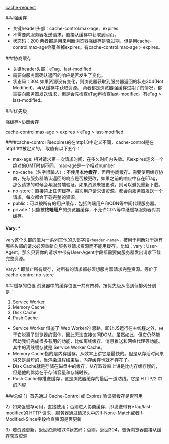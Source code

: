 <!-- 缓存.md -->

[cache-request](./asset/cache.png)

###强缓存
- 关键header头部：cache-control:max-age、expires
- 不需要向服务器发送请求，直接从缓存中获取到网页。
- 状态码：200
两者都是用来判断浏览器强缓存是否过期，但是用cache-control:max-age会覆盖掉expires。有cache-control:max-age > expires。

###协商缓存
- 关键header头部：eTag、last-modified
- 需要向服务器确认返回的响应是否发生了变化。
- 状态码：304
如果资源没有变化，则浏览器获取到服务器返回的状态304(Not Modified)，再从缓存中获取资源。
两者都是浏览器强缓存过期了的情况，都需要向服务器发送请求，但是会先检查eTag再检查last-modified。有eTag > last-modified。

###优先级

强缓存>协商缓存

cache-control:max-age > expires > eTag > last-modified

####cache-control
和expires的在http1.0中定义不同，cache-control是在http1.1中被定义的。
取值有以下五个：
- max-age: 相对请求第一次请求时间，在多久时间内失效。和expires定义一个绝对的GMT时刻不同，max-age是一个相对number 
- no-cache（名字很骗人）: 不使用**本地缓存**，但用协商缓存。需要使用缓存协商，先与服务器确认返回的响应是否被更改，如果之前的响应中存在ETag，那么请求的时候会与服务端验证，如果资源未被更改，则可以避免重新下载。
- no-store：直接禁止任何缓存，每次用户请求该资源，都会向服务器发送一个请求，每次都会下载完整的资源。
- public：可以被所有的用户缓存，包括终端用户和CDN等中间代理服务器。
- private：只能被**终端用户**的浏览器缓存，不允许CDN等中继缓存服务器对其缓存。

#### Vary: *
vary这个头部的值为一系列其他的头部字段`<header-name>`，被用于判断对于拥有哪些头部的请求必须重新向服务器请求资源而不能用缓存。比如：vary : User-Agent，那么只要你的请求中带有User-Agent字段都需要向服务器发出请求下载完整资源。

Vary: * 即禁止所有缓存，对所有的请求都必须想服务器请求完整资源。等价于cache-contro: no-store

###缓存的位置
浏览器中的缓存位置一共有四种，按优先级从高到低排列分别是：	
1. Service Worker
2. Memory Cache
3. Disk Cache
4. Push Cache

- Service Worker 借鉴了 Web Worker的 思路，即让JS运行在主线程之外，由于它脱离了浏览器的窗体，因此无法直接访问DOM。虽然如此，但它仍然能帮助我们完成很多有用的功能，比如离线缓存、消息推送和网络代理等功能。其中的离线缓存就是 Service Worker Cache。
- Memory Cache指的是内存缓存，从效率上讲它是最快的。但是从存活时间来讲又是最短的，当渲染进程结束后，内存缓存也就不存在了。
- Disk Cache就是存储在磁盘中的缓存，从存取效率上讲是比内存缓存慢的，但是他的优势在于存储容量和存储时长。
- Push Cache即推送缓存，这是浏览器缓存的最后一道防线。它是 HTTP/2 中的内容


###总结
1）首先通过 Cache-Control 或 Expires 验证强缓存是否可用

2）如果强缓存可用，直接使用；否则进入协商缓存，即发送带有eTag/last-modified的 HTTP 请求，服务器通过请求头中的If-None-Match或者If-Modified-Since字段检查资源是否更新

3）若资源更新，返回资源和200状态码；否则，返回304，告诉浏览器直接从缓存获取资源
